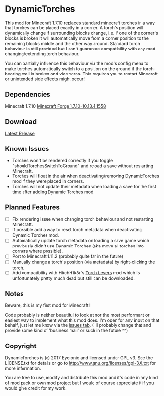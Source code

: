 # DynamicTorches

This mod for Minecraft 1.7.10 replaces standard minecraft torches in a way that torches can be placed exactly in a corner.
A torch's position will dynamically change if surrounding blocks change, i.e. if one of the corner's blocks is broken it will 
automatically move from a corner position to the remaining blocks middle and the other way around.
Standard torch behaviour is still provided but I can't guarantee compatibility with any mod changing/extending torch behaviour.

You can partially influence this behaviour via the mod's config menu to make torches automatically switch to a position on the
ground if the torch-bearing wall is broken and vice versa.
This requires you to restart Minecraft or unintended side effects might occur!

## Dependencies

Minecraft 1.7.10
[Minecraft Forge 1.7.10-10.13.4.1558](http://files.minecraftforge.net/maven/net/minecraftforge/forge/index_1.7.10.html)

## Download

[Latest Release](https://github.com/Eyeronic/DynamicTorches/releases/tag/v0.7)

## Known Issues

- Torches won't be rendered correctly if you toggle "shouldTorchesSwitchToGround" and reload a save without restarting Minecraft.
- Torches will float in the air when deactivating/removing DynamicTorches mod if they were placed in corners.
- Torches will not update their metadata when loading a save for the first time after adding Dynamic Torches mod.

## Planned Features

- [ ] Fix rendering issue when changing torch behaviour and not restarting Minecraft.
- [ ] If possible add a way to reset torch metadata when deactivating Dynamic Torches mod.
- [ ] Automatically update torch metadata on loading a save game which previously didn't use Dynamic Torches (aka move all torches into corners where possible).
- [ ] Port to Minecraft 1.11.2 (probably quite far in the future)
- [ ] Manually change a torch's position (via metadata) by right-clicking the torch.
- [ ] Add compatibility with HitchH1k3r's [Torch Levers](http://www.minecraftforum.net/forums/mapping-and-modding/minecraft-mods/1288257-1-7-10-forge-torch-levers-and-more-version-1-4-2) mod which is unfortunately pretty much dead but still can be downloaded.

## Notes

Beware, this is my first mod for Minecraft! 

Code probably is neither beautiful to look at nor the most performant or easiest way to implement what this mod does.
I'm open for any input on that behalf, just let me know via the [Issues tab](https://github.com/Eyeronic/DynamicTorches/issues). (I'll probably change that and provide some kind of 'business mail' or such in the future ^^)

## Copyright

DynamicTorches is (c) 2017 Eyeronic and licensed under GPL v3. See the LICENSE.txt for details or go to http://www.gnu.org/licenses/gpl-3.0.txt for more information.

You are free to use, modify and distribute this mod and it's code in any kind of mod pack or own mod project but I would of course appreciate it if you would give credit for my work.

